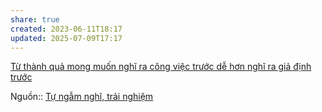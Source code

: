 ```yaml
---
share: true
created: 2023-06-11T18:17
updated: 2025-07-09T17:17
---
```

[Từ thành quả mong muốn nghĩ ra công việc trước dễ hơn nghĩ ra giả định trước](T%E1%BB%AB%20th%C3%A0nh%20qu%E1%BA%A3%20mong%20mu%E1%BB%91n%20ngh%C4%A9%20ra%20c%C3%B4ng%20vi%E1%BB%87c%20tr%C6%B0%E1%BB%9Bc%20d%E1%BB%85%20h%C6%A1n%20ngh%C4%A9%20ra%20gi%E1%BA%A3%20%C4%91%E1%BB%8Bnh%20tr%C6%B0%E1%BB%9Bc.md)

Nguồn:: [Tự ngẫm nghĩ, trải nghiệm](../../%CE%9E%20Ngu%E1%BB%93n/T%E1%BB%B1%20ng%E1%BA%ABm%20ngh%C4%A9,%20tr%E1%BA%A3i%20nghi%E1%BB%87m.md)

